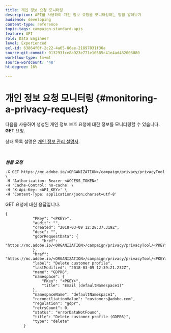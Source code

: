 ```yaml
---
title: 개인 정보 요청 모니터링
description: API를 사용하여 개인 정보 요청을 모니터링하는 방법 알아보기
audience: developing
content-type: reference
topic-tags: campaign-standard-apis
feature: API
role: Data Engineer
level: Experienced
exl-id: 63864f0f-2c22-4a65-86ae-21897031f30a
source-git-commit: 013293fce8a923e771e10585c41e4ad482003080
workflow-type: tm+mt
source-wordcount: '48'
ht-degree: 16%

---
```


# 개인 정보 요청 모니터링 {#monitoring-a-privacy-request}

다음을 사용하여 생성된 개인 정보 보호 요청에 대한 정보를 모니터링할 수 있습니다. **GET** 요청.

상태 목록 설명은 [개인 정보 관리 설명서](../../start/using/privacy-requests.md).

<br/>

***샘플 요청***

```
-X GET https://mc.adobe.io/<ORGANIZATION>/campaign/privacy/privacyTool \
-H 'Authorization: Bearer <ACCESS_TOKEN>'
-H 'Cache-Control: no-cache' \
-H 'X-Api-Key: <API_KEY>' \
-H 'Content-Type: application/json;charset=utf-8'
```

GET 요청에 대한 응답입니다.

```
{
            "PKey": "<PKEY>",
            "audit": "",
            "created": "2018-03-09 12:28:37.319Z",
            "desc": "",
            "gdprRequestData": {
                "href": "https://mc.adobe.io/<ORGANIZATION>/campaign/privacy/privacyTool/<PKEY>/gdprRequestData/"
            },
            "href": "https://mc.adobe.io/<ORGANIZATION>/campaign/privacy/privacyTool/<PKEY>",
            "label": "Delete customer profile",
            "lastModified": "2018-03-09 12:39:21.232Z",
            "name": "GDPR6",
            "namespace": {
                "PKey": "<PKEY>",
                "title": "Email (defaultNamespace1)"
            },
            "namespaceName": "defaultNamespace1",
            "reconciliationValue": "customers@adobe.com",
            "regulation": "gdpr",
            "retryCount": 0,
            "status": "errorDataNotFound",
            "title": "Delete customer profile (GDPR6)",
            "type": "delete"
        }
```
